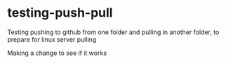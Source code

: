 # testing-push-pull
Testing pushing to github from one folder and pulling in another folder, to prepare for linux server pulling

Making a change to see if it works
